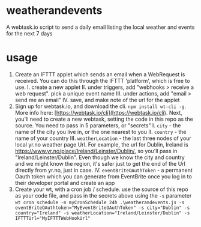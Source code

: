 # weatherandevents
A webtask.io script to send a daily email listing the local weather and events for the next 7 days

# usage

1. Create an IFTTT applet which sends an email when a WebRequest is received.  You can do this through the IFTTT 'platform', which is free to use. 
  I. create a new applet
  II. under triggers, add "webhooks > receive a web request". pick a unique event name
  III. under actions, add "email > send me an email"
  IV. save, and make note of the url for the applet 
2. Sign up for webtask.io, and download the cli. `npm install wt-cli -g`. More info here: [https://webtask.io/cli](https://webtask.io/cli). Next, you'll need to create a new webtask, setting the code in this repo as the source. You need to pass in 5 parameters, or "secrets"
  I. `city` - the name of the city you live in, or the one nearest to you 
  II. `country` - the name of your country 
  III. `weatherLocation` - the last three nodes of your local yr.no weather page Url. For example, the url for Dublin, Ireland is https://www.yr.no/place/Ireland/Leinster/Dublin/, so you'll pass in "Ireland/Leinster/Dublin". Even though we know the city and country and we might know the region, it's safer just to get the end of the Url directly from yr.no, just in case. 
  IV. `eventBriteOAuthToken` - a permanent Oauth token which you can generate from EventBrite once you log in to their developer portal and create an app  
3. Create your wt, with a cron job / schedule. use the source of this repo as your code file, and pass in the secrets above using the `-s` parameter
  `wt cron schedule -n myCronSchedule 24h .\weatherandevents.js -s eventBriteOAuthtoken="MyEventBriteOAuthToken" -s city="Dublin" -s country="Ireland" -s weatherLocation="Ireland/Leinster/Dublin" -s IFTTTUrl="MyIFTTTWebHookUrl"`

